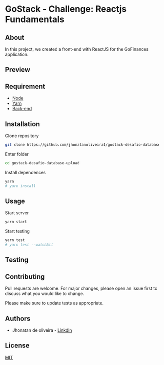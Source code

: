 # GoStack - Challenge: Reactjs Fundamentals

## About
In this project, we created a front-end with ReactJS for the GoFinances application.

## Preview

## Requirement

* [Node](https://nodejs.org/en/)
* [Yarn](https://yarnpkg.com/)
* [Back-end](https://github.com/jhonatanoliveira1/gostack-desafio-database-upload)

## Installation

Clone repository
```bash
git clone https://github.com/jhonatanoliveira1/gostack-desafio-database-upload.git
```
Enter folder
```bash
cd gostack-desafio-database-upload
```

Install dependences
```bash
yarn
# yarn install
```

## Usage
Start server
```bash
yarn start
```
Start testing
```bash
yarn test
# yarn test --watchAll 
```

## Testing


## Contributing
Pull requests are welcome. For major changes, please open an issue first to discuss what you would like to change.

Please make sure to update tests as appropriate.

## Authors
	
- Jhonatan de oliveira - [Linkdin](https://www.linkedin.com/in/jhonatan-de-oliveira/)

## License
[MIT](https://choosealicense.com/licenses/mit/)
